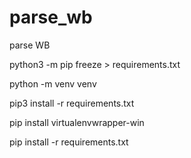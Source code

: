 # parse_wb
parse WB


 python3 -m pip freeze > requirements.txt

python -m venv venv

pip3 install -r requirements.txt

pip install virtualenvwrapper-win
 
pip install -r requirements.txt